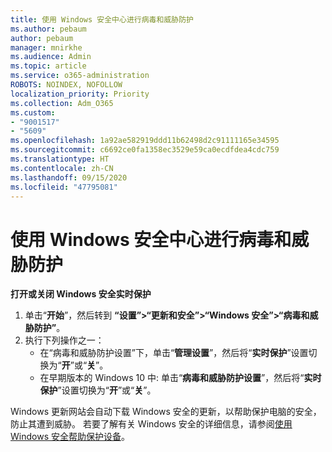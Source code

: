 ```yaml
---
title: 使用 Windows 安全中心进行病毒和威胁防护
ms.author: pebaum
author: pebaum
manager: mnirkhe
ms.audience: Admin
ms.topic: article
ms.service: o365-administration
ROBOTS: NOINDEX, NOFOLLOW
localization_priority: Priority
ms.collection: Adm_O365
ms.custom:
- "9001517"
- "5609"
ms.openlocfilehash: 1a92ae582919ddd11b62498d2c91111165e34595
ms.sourcegitcommit: c6692ce0fa1358ec3529e59ca0ecdfdea4cdc759
ms.translationtype: HT
ms.contentlocale: zh-CN
ms.lasthandoff: 09/15/2020
ms.locfileid: "47795081"
---
```

# <a name="use-windows-security-for-virus-and-threat-protection"></a>使用 Windows 安全中心进行病毒和威胁防护

**打开或关闭 Windows 安全实时保护**

1. 单击“**开始**”，然后转到 **“设置”>“更新和安全”>“Windows 安全”>“病毒和威胁防护”**。
2. 执行下列操作之一：
    - 在“病毒和威胁防护设置”下，单击“**管理设置**”，然后将“**实时保护**”设置切换为“**开**”或“**关**”。
    - 在早期版本的 Windows 10 中: 单击“**病毒和威胁防护设置**”，然后将“**实时保护**”设置切换为“**开**”或“**关**”。

Windows 更新网站会自动下载 Windows 安全的更新，以帮助保护电脑的安全，防止其遭到威胁。 若要了解有关 Windows 安全的详细信息，请参阅[使用 Windows 安全帮助保护设备](https://support.microsoft.com/help/17464/windows-10-help-protect-my-device-with-windows-security)。
